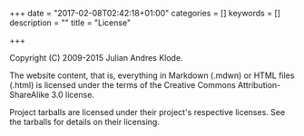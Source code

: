 +++
date = "2017-02-08T02:42:18+01:00"
categories = []
keywords = []
description = ""
title = "License"

+++

Copyright (C) 2009-2015 Julian Andres Klode.

The website content, that is, everything in Markdown (.mdwn) or HTML files
(.html) is licensed under the terms of the Creative Commons Attribution-ShareAlike
3.0 license. 

Project tarballs are licensed under their project's respective licenses. See
the tarballs for details on their licensing.

